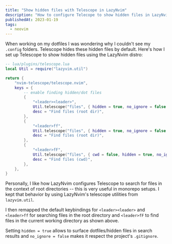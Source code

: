 ```yaml
---
title: "Show hidden files with Telescope in LazyNvim"
description: "How to configure Telecope to show hidden files in LazyNvim so dotfiles are visible while still respecting .gitignore"
publishedAt: 2023-01-19
tags:
  - neovim
---
```


When working on my dotfiles I was wondering why I couldn't see my `.config` folders. Telescope hides these hidden files by default. Here's how I set up Telescope to show hidden files using the LazyNvim distro:

```lua
-- lua/plugins/telescope.lua
local Util = require("lazyvim.util")

return {
	"nvim-telescope/telescope.nvim",
	keys = {
		-- enable finding hidden/dot files
		{
			"<leader><leader>",
			Util.telescope("files", { hidden = true, no_ignore = false }),
			desc = "Find files (root dir)",
		},
		{
			"<leader>ff",
			Util.telescope("files", { hidden = true, no_ignore = false }),
			desc = "Find files (root dir)",
		},
		{
			"<leader>fF",
			Util.telescope("files", { cwd = false, hidden = true, no_ignore = false }),
			desc = "Find files (cwd)",
		},
	},
}
```

Personally, I like how LazyNvim configures Telescope to search for files in the context of root directories -- this is very useful in monorepo setups. I kept that behavior by using LazyNvim's telescope utilities from `lazyvim.util`.

I then remapped the default keybindings for `<leader><leader>` and `<leader>ff` for searching files in the root directory and `<leader>fF` to find files in the current working directory as shown above.

Setting `hidden = true` allows to surface dotfiles/hidden files in search results and `no_ignore = false` makes it respect the project's `.gitignore`.